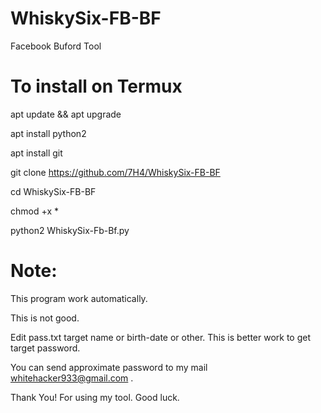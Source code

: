 # WhiskySix-FB-BF

Facebook Buford Tool

To install on Termux
====================

apt update && apt upgrade

apt install python2

apt install git

git clone https://github.com/7H4/WhiskySix-FB-BF

cd WhiskySix-FB-BF

chmod +x *

python2 WhiskySix-Fb-Bf.py


Note:
=====

This program work automatically.

This is not good.

Edit pass.txt target name or birth-date or other. This is better work to get target password.

You can send approximate password to my mail <whitehacker933@gmail.com> .

Thank You! For using my tool. Good luck. 
